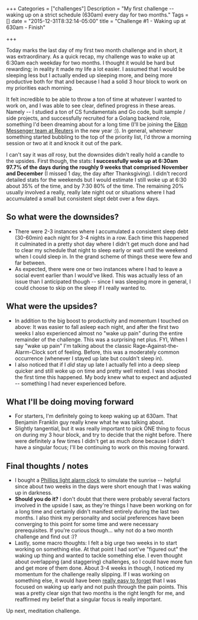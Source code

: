 +++
Categories = ["challenges"]
Description = "My first challenge -- waking up on a strict schedule (630am) every day for two months."
Tags = []
date = "2015-12-31T8:32:14-05:00"
title = "Challenge #1 - Waking up at 630am - Finish"

+++

Today marks the last day of my first two month challenge and in short, it was extraordinary. As a quick recap, my challenge was to wake up at 6:30am each weekday for two months. I thought it would be hard but rewarding; in reality it made my life a lot easier. I assumed that I would be sleeping less but I actually ended up sleeping more, and being more productive both for that and because I had a solid 3 hour block to work on my priorities each morning.

It felt incredible to be able to throw a ton of time at whatever I wanted to work on, and I was able to see clear, defined progress in these areas. Namely -- I studied a ton of CS fundamentals and Go code, built sample / side projects, and successfully recruited for a Golang backend role, something I'd been dreaming about for a long time (I'll be joining the <a href="https://youtu.be/jrt_GKtD1wU?t=2m3s" target="_blank">Eikon Messenger team at Reuters</a> in the new year :)). In general, whenever something started bubbling to the top of the priority list, I'd throw a morning session or two at it and knock it out of the park.

I can't say it was _all_ rosy, but the downsides didn't really hold a candle to the upsides. First though, the stats: **I successfully woke up at 6:30am 97.7% of the days during the roughly 9 weeks that comprised November and December** (I missed 1 day, the day after Thanksgiving). I didn't record detailed stats for the weekends but I would estimate I still woke up at 6:30 about 35% of the time, and by 7:30 80% of the time. The remaining 20% usually involved a really, really late night out or situations where I had accumulated a small but consistent slept debt over a few days.

## So what were the downsides?
 - There were 2-3 instances where I accumulated a consistent sleep debt (30-60min) each night for 3-4 nights in a row. Each time this happened it culminated in a pretty shot day where I didn't get much done and had to clear my schedule that night to sleep early or wait until the weekend when I could sleep in. In the grand scheme of things these were few and far between.
 - As expected, there were one or two instances where I had to leave a social event earlier than I would've liked. This was actually less of an issue than I anticipated though -- since I was sleeping more in general, I could choose to skip on the sleep if I really wanted to.

## What were the upsides?
 - In addition to the big boost to productivity and momentum I touched on above: It was easier to fall asleep each night, and after the first two weeks I also experienced almost no "wake up pain" during the entire remainder of the challenge. This was a surprising net plus. FYI, When I say "wake up pain" I'm talking about the classic Rage-Against-the-Alarm-Clock sort of feeling. Before, this was a moderately common occurrence (whenever I stayed up late but couldn't sleep in).
 - I also noticed that if I _did_ stay up late I actually fell into a deep sleep quicker and still woke up on time and pretty well rested. I was shocked the first time this happened. My body knew what to expect and adjusted -- something I had never experienced before.

## What I'll be doing moving forward
 - For starters, I'm definitely going to keep waking up at 630am. That Benjamin Franklin guy really knew what he was talking about. 
 - Slightly tangential, but it was really important to pick ONE thing to focus on during my 3 hour block, and try to decide that the night before. There were definitely a few times I didn't get as much done because I didn't have a singular focus; I'll be continuing to work on this moving forward.

## Final thoughts / notes
 - I bought a <a href="http://www.amazon.com/gp/product/B00F0W1RIW">Phillips light alarm clock</a> to simulate the sunrise -- helpful since about two weeks in the days were short enough that I was waking up in darkness.
 - **Should you do it?** I don't doubt that there were probably several factors involved in the upside I saw, as they're things I have been working on for a long time and certainly didn't manifest entirely during the last two months. I also think my personality and social preferences have been converging to this point for some time and were necessary prerequisites. If you're curious though... why not do a two month challenge and find out :)?
 - Lastly, some macro thoughts: I felt a big urge two weeks in to start working on something else. At that point I had sort've "figured out" the waking up thing and wanted to tackle something else. I even thought about overlapping (and staggering) challenges, so I could have more fun and get more of them done. About 3-4 weeks in though, I noticed my momentum for the challenge really slipping. If I was working on something else, it would have been <a href="http://www.artofmanliness.com/2012/10/08/hold-fast-how-forgetfulness-torpedos-your-journey-to-becoming-the-man-you-want-to-be-and-remembrance-is-the-antidote">really easy to forget</a> that I was focused on waking up early and not push through the pain points. This was a pretty clear sign that two months is the right length for me, and reaffirmed my belief that a singular focus is really important.

Up next, meditation challenge.